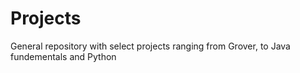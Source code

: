 # Projects
General repository with select projects ranging from Grover, to Java fundementals and Python
